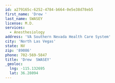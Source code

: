 ```yaml
---
id: a279165c-6252-4784-b664-0e5e38d78eb5
first_name: 'Drew '
last_name: SWASEY
license: M.D.
services:
  - Anesthesiology
address: 'VA Southern Nevada Health Care System'
city: 'North Las Vegas'
state: NV
zip: '89086'
phone: 702-569-5847
title: 'Drew  SWASEY'
_geoloc:
  lng: -115.132695
  lat: 36.28094
---
```

